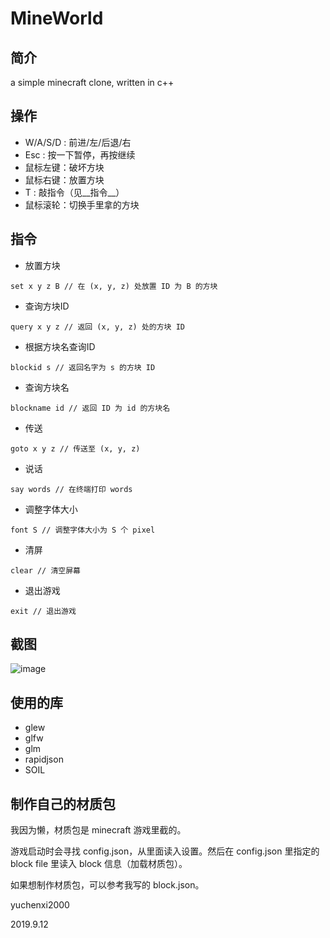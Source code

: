 # MineWorld

## 简介

a simple minecraft clone, written in c++

## 操作

* W/A/S/D : 前进/左/后退/右
* Esc : 按一下暂停，再按继续
* 鼠标左键：破坏方块
* 鼠标右键：放置方块
* T : 敲指令（见__指令__）
* 鼠标滚轮：切换手里拿的方块

## 指令

* 放置方块

```
set x y z B // 在 (x, y, z) 处放置 ID 为 B 的方块
```

* 查询方块ID

```
query x y z // 返回 (x, y, z) 处的方块 ID
```

* 根据方块名查询ID

```
blockid s // 返回名字为 s 的方块 ID
```

* 查询方块名

```
blockname id // 返回 ID 为 id 的方块名
```

* 传送

```
goto x y z // 传送至 (x, y, z)
```

* 说话

```
say words // 在终端打印 words
```

* 调整字体大小

```
font S // 调整字体大小为 S 个 pixel
```

* 清屏

```
clear // 清空屏幕
```

* 退出游戏

```
exit // 退出游戏
```

## 截图

![image](https://github.com/yuchenxi2000/mineworld/blob/master/screenshots/example1.jpg)

## 使用的库

* glew
* glfw
* glm
* rapidjson
* SOIL

## 制作自己的材质包

我因为懒，材质包是 minecraft 游戏里截的。

游戏启动时会寻找 config.json，从里面读入设置。然后在 config.json 里指定的 block file 里读入 block 信息（加载材质包）。

如果想制作材质包，可以参考我写的 block.json。



yuchenxi2000

2019.9.12